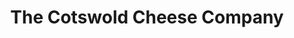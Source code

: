 ---
title: "The Cotswold Cheese Company"
url: /cheltenham/the-cotswold-cheese-company/
shop: cheese
---